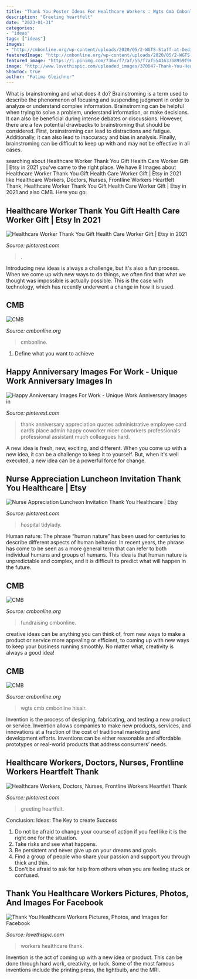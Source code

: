 ```yaml
---
title: "Thank You Poster Ideas For Healthcare Workers : Wgts Cmb Cmbonline Hisair"
description: "Greeting heartfelt"
date: "2023-01-31"
categories:
- "ideas"
tags: ["ideas"]
images:
- "http://cmbonline.org/wp-content/uploads/2020/05/2-WGTS-Staff-at-Dedication-2019-1200x800.jpg"
featuredImage: "http://cmbonline.org/wp-content/uploads/2020/05/2-WGTS-Staff-at-Dedication-2019-1200x800.jpg"
featured_image: "https://i.pinimg.com/736x/f7/af/55/f7af5541633b8959f9643f08f2cebd08.jpg"
image: "http://www.lovethispic.com/uploaded_images/370047-Thank-You-Healthcare-Workers.jpg"
ShowToc: true
author: "Fatima Gleichner"
---
```



What is brainstroming and what does it do?
Brainstroming is a term used to describe the phenomenon of focusing and suspending judgment in order to analyze or understand complex information. Brainstroming can be helpful when trying to solve a problem, understand information, or make decisions. It can also be beneficial during intense debates or discussions. However, there are a few potential drawbacks to brainstroming that should be considered. First, brainstroming can lead to distractions and fatigue. Additionally, it can also lead to inaccuracy and bias in analysis. Finally, brainstroming can be difficult to keep up with and may not be effective in all cases.

	

		
searching about Healthcare Worker Thank You Gift Health Care Worker Gift | Etsy in 2021 you've came to the right place. We have 8 Images about Healthcare Worker Thank You Gift Health Care Worker Gift | Etsy in 2021 like Healthcare Workers, Doctors, Nurses, Frontline Workers Heartfelt Thank, Healthcare Worker Thank You Gift Health Care Worker Gift | Etsy in 2021 and also CMB. Here you go:
		
    
## Healthcare Worker Thank You Gift Health Care Worker Gift | Etsy In 2021

<img loading=lazy src="https://i.pinimg.com/originals/54/d5/93/54d593c6732cb3f53a390db2a6629c66.jpg" onerror="this.onerror=null;this.src='https://tse1.mm.bing.net/th?id=OIP.MKghdwNJg3ITx4IQUoKeswHaHa&amp;pid=15.1';" alt="Healthcare Worker Thank You Gift Health Care Worker Gift | Etsy in 2021">

_Source: pinterest.com_

>. 

	

Introducing new ideas is always a challenge, but it's also a fun process. When we come up with new ways to do things, we often find that what we thought was impossible is actually possible. This is the case with technology, which has recently underwent a change in how it is used. 

    
## CMB

<img loading=lazy src="http://cmbonline.org/wp-content/uploads/2020/03/The-Light-FM-ETCH-1200x900.jpg" onerror="this.onerror=null;this.src='https://tse4.mm.bing.net/th?id=OIP.WrlrXqFHcQNJJqQNfwDsXwHaFj&amp;pid=15.1';" alt="CMB">

_Source: cmbonline.org_

>cmbonline. 

	

1. Define what you want to achieve 

    
## Happy Anniversary Images For Work - Unique Work Anniversary Images In

<img loading=lazy src="https://i.pinimg.com/736x/2d/fb/7b/2dfb7bc1050c04e4483ecd50aee2bd79.jpg" onerror="this.onerror=null;this.src='https://tse4.mm.bing.net/th?id=OIP.TMWZYH92wqbZR7TsGIJEdAAAAA&amp;pid=15.1';" alt="Happy Anniversary Images For Work - Unique Work Anniversary Images in">

_Source: pinterest.com_

>thank anniversary appreciation quotes administrative employee card cards place admin happy coworker nicer coworkers professionals professional assistant much colleagues hard. 

	

A new idea is fresh, new, exciting, and different. When you come up with a new idea, it can be a challenge to keep it to yourself. But, when it's well executed, a new idea can be a powerful force for change.

    
## Nurse Appreciation Luncheon Invitation Thank You Healthcare | Etsy

<img loading=lazy src="https://i.pinimg.com/736x/f7/af/55/f7af5541633b8959f9643f08f2cebd08.jpg" onerror="this.onerror=null;this.src='https://tse3.mm.bing.net/th?id=OIP.4rYiC_YnQ8WcpqoIEyeX6QHaHa&amp;pid=15.1';" alt="Nurse Appreciation Luncheon Invitation Thank You Healthcare | Etsy">

_Source: pinterest.com_

>hospital tidylady. 

	

Human nature:
The phrase “human nature” has been used for centuries to describe different aspects of human behavior. In recent years, the phrase has come to be seen as a more general term that can refer to both individual humans and groups of humans. This idea is that human nature is unpredictable and complex, and it is difficult to predict what will happen in the future.

    
## CMB

<img loading=lazy src="http://cmbonline.org/wp-content/uploads/2020/04/Hope-Rises-768x1152.jpg" onerror="this.onerror=null;this.src='https://tse3.mm.bing.net/th?id=OIP.WY7MWcjebky2kM5t2NPS3wHaLH&amp;pid=15.1';" alt="CMB">

_Source: cmbonline.org_

>fundraising cmbonline. 

	

creative ideas can be anything you can think of, from new ways to make a product or service more appealing or efficient, to coming up with new ways to keep your business running smoothly. No matter what, creativity is always a good idea!

    
## CMB

<img loading=lazy src="http://cmbonline.org/wp-content/uploads/2020/05/2-WGTS-Staff-at-Dedication-2019-1200x800.jpg" onerror="this.onerror=null;this.src='https://tse3.mm.bing.net/th?id=OIP.zYS1lDtltt4Ehj5i49ALqwHaE8&amp;pid=15.1';" alt="CMB">

_Source: cmbonline.org_

>wgts cmb cmbonline hisair. 

	

Invention is the process of designing, fabricating, and testing a new product or service. Invention allows companies to make new products, services, and innovations at a fraction of the cost of traditional marketing and development efforts. Inventions can be either reasonable and affordable prototypes or real-world products that address consumers’ needs.

    
## Healthcare Workers, Doctors, Nurses, Frontline Workers Heartfelt Thank

<img loading=lazy src="https://i.pinimg.com/736x/d1/57/6a/d1576a8e64b96d2676fd1b6f07b31795.jpg" onerror="this.onerror=null;this.src='https://tse4.mm.bing.net/th?id=OIP.vUKYEQD-C6CSjrO3sJ0GDgHaHa&amp;pid=15.1';" alt="Healthcare Workers, Doctors, Nurses, Frontline Workers Heartfelt Thank">

_Source: pinterest.com_

>greeting heartfelt. 

	

Conclusion: Ideas: The Key to create Success
1. Do not be afraid to change your course of action if you feel like it is the right one for the situation.
2. Take risks and see what happens.
3. Be persistent and never give up on your dreams and goals.
4. Find a group of people who share your passion and support you through thick and thin.
5. Don't be afraid to ask for help from others when you are feeling stuck or confused.

    
## Thank You Healthcare Workers Pictures, Photos, And Images For Facebook

<img loading=lazy src="http://www.lovethispic.com/uploaded_images/370047-Thank-You-Healthcare-Workers.jpg" onerror="this.onerror=null;this.src='https://tse1.mm.bing.net/th?id=OIP.t4F1iBCq5-y67JwN9IDOfwHaH9&amp;pid=15.1';" alt="Thank You Healthcare Workers Pictures, Photos, and Images for Facebook">

_Source: lovethispic.com_

>workers healthcare thank. 

	

Invention is the act of coming up with a new idea or product. This can be done through hard work, creativity, or luck. Some of the most famous inventions include the printing press, the lightbulb, and the MRI.

